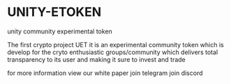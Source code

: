 # UNITY-ETOKEN
unity community experimental token

The first crypto project UET it is an experimental
community token which is develop for the cryto enthusiastic groups/community 
which delivers total transparency to its user and making it sure to invest and trade 


for more information
view our white paper
join telegram
join discord

